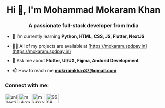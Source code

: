 <h1 align="center">Hi 👋, I'm Mohammad Mokaram Khan</h1>
<h3 align="center">A passionate full-stack developer from India</h3>

- 🌱 I’m currently learning **Python, HTML, CSS, JS, Flutter, NextJS**

- 👨‍💻 All of my projects are available at [https://mokaram.spdpay.in](https://mokaram.spdpay.in)

- 💬 Ask me about **Flutter, UI/UX, Figma, Andorid Development**

- 📫 How to reach me **mukrramkhan37@gmail.com**

<h3 align="left">Connect with me:</h3>

<p align="left">
<a href="https://instagram.com/unidentified_coder" target="blank"><img align="center" src="https://raw.githubusercontent.com/rahuldkjain/github-profile-readme-generator/master/src/images/icons/Social/instagram.svg" alt="unidentified_coder" height="30" width="40" /></a>
<a href="https://www.hackerrank.com/mukrramkhan37" target="blank"><img align="center" src="https://raw.githubusercontent.com/rahuldkjain/github-profile-readme-generator/master/src/images/icons/Social/hackerrank.svg" alt="mukrramkhan37" height="30" width="40" /></a>
<a href="https://www.leetcode.com/mukrramkhan37" target="blank"><img align="center" src="https://raw.githubusercontent.com/rahuldkjain/github-profile-readme-generator/master/src/images/icons/Social/leet-code.svg" alt="mukrramkhan37" height="30" width="40" /></a>
<a href="https://discord.gg/9608" target="blank"><img align="center" src="https://raw.githubusercontent.com/rahuldkjain/github-profile-readme-generator/master/src/images/icons/Social/discord.svg" alt="9608" height="30" width="40" /></a>
</p>

